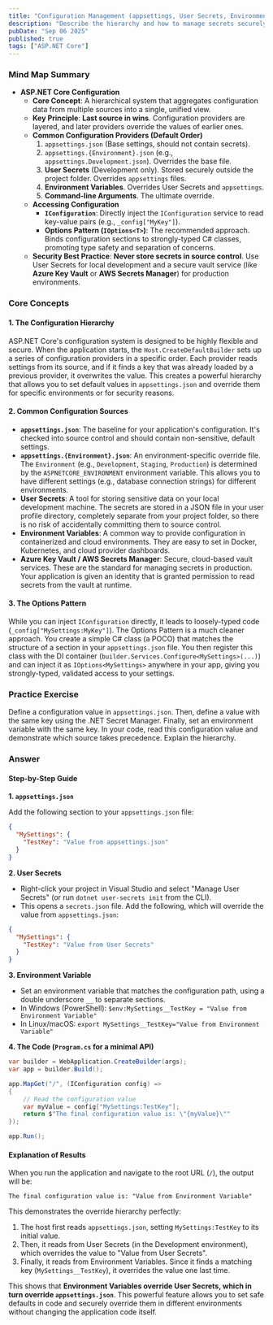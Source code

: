 ```yaml
---
title: "Configuration Management (appsettings, User Secrets, Environment Variables, Azure Key Vault)"
description: "Describe the hierarchy and how to manage secrets securely."
pubDate: "Sep 06 2025"
published: true
tags: ["ASP.NET Core"]
---
```


### Mind Map Summary

- **ASP.NET Core Configuration**
  - **Core Concept**: A hierarchical system that aggregates configuration data from multiple sources into a single, unified view.
  - **Key Principle**: **Last source in wins**. Configuration providers are layered, and later providers override the values of earlier ones.
  - **Common Configuration Providers (Default Order)**
    1.  `appsettings.json` (Base settings, should not contain secrets).
    2.  `appsettings.{Environment}.json` (e.g., `appsettings.Development.json`). Overrides the base file.
    3.  **User Secrets** (Development only). Stored securely outside the project folder. Overrides `appsettings` files.
    4.  **Environment Variables**. Overrides User Secrets and `appsettings`.
    5.  **Command-line Arguments**. The ultimate override.
  - **Accessing Configuration**
    - **`IConfiguration`**: Directly inject the `IConfiguration` service to read key-value pairs (e.g., `_config["MyKey"]`).
    - **Options Pattern (`IOptions<T>`)**: The recommended approach. Binds configuration sections to strongly-typed C# classes, promoting type safety and separation of concerns.
  - **Security Best Practice**: **Never store secrets in source control**. Use User Secrets for local development and a secure vault service (like **Azure Key Vault** or **AWS Secrets Manager**) for production environments.

### Core Concepts

#### 1. The Configuration Hierarchy
ASP.NET Core's configuration system is designed to be highly flexible and secure. When the application starts, the `Host.CreateDefaultBuilder` sets up a series of configuration providers in a specific order. Each provider reads settings from its source, and if it finds a key that was already loaded by a previous provider, it overwrites the value. This creates a powerful hierarchy that allows you to set default values in `appsettings.json` and override them for specific environments or for security reasons.

#### 2. Common Configuration Sources
- **`appsettings.json`**: The baseline for your application's configuration. It's checked into source control and should contain non-sensitive, default settings.
- **`appsettings.{Environment}.json`**: An environment-specific override file. The `Environment` (e.g., `Development`, `Staging`, `Production`) is determined by the `ASPNETCORE_ENVIRONMENT` environment variable. This allows you to have different settings (e.g., database connection strings) for different environments.
- **User Secrets**: A tool for storing sensitive data on your local development machine. The secrets are stored in a JSON file in your user profile directory, completely separate from your project folder, so there is no risk of accidentally committing them to source control.
- **Environment Variables**: A common way to provide configuration in containerized and cloud environments. They are easy to set in Docker, Kubernetes, and cloud provider dashboards.
- **Azure Key Vault / AWS Secrets Manager**: Secure, cloud-based vault services. These are the standard for managing secrets in production. Your application is given an identity that is granted permission to read secrets from the vault at runtime.

#### 3. The Options Pattern
While you can inject `IConfiguration` directly, it leads to loosely-typed code (`_config["MySettings:MyKey"]`). The Options Pattern is a much cleaner approach. You create a simple C# class (a POCO) that matches the structure of a section in your `appsettings.json` file. You then register this class with the DI container (`builder.Services.Configure<MySettings>(...)`) and can inject it as `IOptions<MySettings>` anywhere in your app, giving you strongly-typed, validated access to your settings.

### Practice Exercise

Define a configuration value in `appsettings.json`. Then, define a value with the same key using the .NET Secret Manager. Finally, set an environment variable with the same key. In your code, read this configuration value and demonstrate which source takes precedence. Explain the hierarchy.

### Answer

#### Step-by-Step Guide

**1. `appsettings.json`**

Add the following section to your `appsettings.json` file:

```json
{
  "MySettings": {
    "TestKey": "Value from appsettings.json"
  }
}
```

**2. User Secrets**

-   Right-click your project in Visual Studio and select "Manage User Secrets" (or run `dotnet user-secrets init` from the CLI).
-   This opens a `secrets.json` file. Add the following, which will override the value from `appsettings.json`:

```json
{
  "MySettings": {
    "TestKey": "Value from User Secrets"
  }
}
```

**3. Environment Variable**

-   Set an environment variable that matches the configuration path, using a double underscore `__` to separate sections.
-   In Windows (PowerShell): `$env:MySettings__TestKey = "Value from Environment Variable"`
-   In Linux/macOS: `export MySettings__TestKey="Value from Environment Variable"`

**4. The Code (`Program.cs` for a minimal API)**

```csharp
var builder = WebApplication.CreateBuilder(args);
var app = builder.Build();

app.MapGet("/", (IConfiguration config) => 
{
    // Read the configuration value
    var myValue = config["MySettings:TestKey"];
    return $"The final configuration value is: \"{myValue}\""
});

app.Run();
```

#### Explanation of Results

When you run the application and navigate to the root URL (`/`), the output will be:

`The final configuration value is: "Value from Environment Variable"`

This demonstrates the override hierarchy perfectly:

1.  The host first reads `appsettings.json`, setting `MySettings:TestKey` to its initial value.
2.  Then, it reads from User Secrets (in the Development environment), which overrides the value to "Value from User Secrets".
3.  Finally, it reads from Environment Variables. Since it finds a matching key (`MySettings__TestKey`), it overrides the value one last time.

This shows that **Environment Variables override User Secrets, which in turn override `appsettings.json`**. This powerful feature allows you to set safe defaults in code and securely override them in different environments without changing the application code itself.